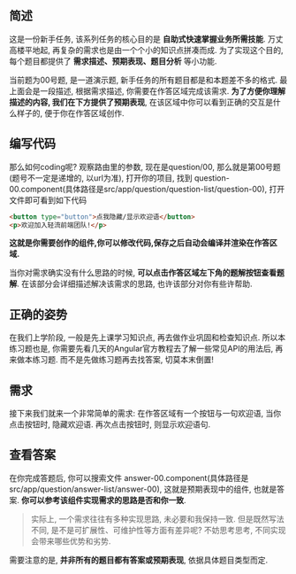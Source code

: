 ## 简述
这是一份新手任务, 该系列任务的核心目的是 **自助式快速掌握业务所需技能**. 万丈高楼平地起, 再复杂的需求也是由一个个小的知识点拼凑而成. 为了实现这个目的, 每个题目都提供了 **需求描述、预期表现、题目分析** 等小功能.

当前题为00号题, 是一道演示题, 新手任务的所有题目都是和本题差不多的格式. 最上面会是一段描述, 根据需求描述, 你需要在作答区域完成该需求. **为了方便你理解描述的内容, 我们在下方提供了预期表现**, 在该区域中你可以看到正确的交互是什么样子的, 便于你在作答区域创作.


## 编写代码
那么如何coding呢? 观察路由里的参数, 现在是question/00, 那么就是第00号题(题号不一定是递增的, 以url为准), 打开你的项目, 找到 question-00.component(具体路径是src/app/question/question-list/question-00), 打开文件即可看到如下代码
```html
<button type="button">点我隐藏/显示欢迎语</button>
<p>欢迎加入轻流前端团队!</p>
```

**这就是你需要创作的组件,你可以修改代码,保存之后自动会编译并渲染在作答区域.**

当你对需求确实没有什么思路的时候, **可以点击作答区域左下角的题解按钮查看题解**. 在该部分会详细描述解决该需求的思路, 也许该部分对你有些许帮助.

## 正确的姿势
在我们上学阶段, 一般是先上课学习知识点, 再去做作业巩固和检查知识点. 所以本练习题也是, 你需要先看几天的Angular官方教程去了解一些常见API的用法后, 再来做本练习题. 而不是先做练习题再去找答案, 切莫本末倒置!

## 需求
接下来我们就来一个非常简单的需求: 在作答区域有一个按钮与一句欢迎语, 当你点击按钮时, 隐藏欢迎语. 再次点击按钮时, 则显示欢迎语句.

## 查看答案
在你完成答题后, 你可以搜索文件 answer-00.component(具体路径是src/app/question/answer-list/answer-00), 这就是预期表现中的组件, 也就是答案. **你可以参考该组件实现需求的思路是否和你一致**. 

> 实际上, 一个需求往往有多种实现思路, 未必要和我保持一致. 但是既然写法不同, 是不是可扩展性、可维护性等方面有差异呢? 不妨思考思考, 不同实现会带来哪些优势和劣势.

需要注意的是, **并非所有的题目都有答案或预期表现**, 依据具体题目类型而定.
